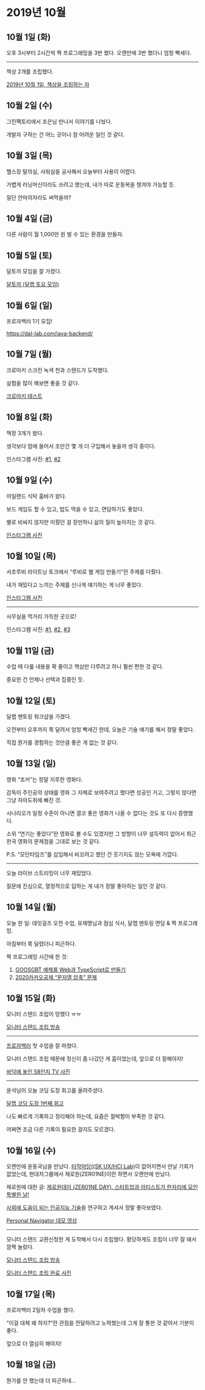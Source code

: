 # 2019년 10월

## 10월 1일 (화)

오후 3시부터 2시간씩 짝 프로그래밍을 3번 했다.
오랜만에 3번 했더니 엄청 빡세다.

---

책상 2개를 조립했다.

[2019년 10월 1일, 책상을 조립하는 자](https://youtu.be/xVZr_JjLn4s)

## 10월 2일 (수)

그린팩토리에서 조은님 만나서 이야기를 나눴다.

개발자 구하는 건 어느 곳이나 참 어려운 일인 것 같다.

## 10월 3일 (목)

헬스장 탈의실, 샤워실을 공사해서 오늘부터 사용이 어렵다.

가볍게 러닝머신이라도 쓰려고 했는데, 내가 따로 운동복을 챙겨야 가능할 듯.

일단 안마의자라도 써먹을까?

## 10월 4일 (금)

다른 사람이 월 1,000만 원 벌 수 있는 환경을 만들자.

## 10월 5일 (토)

달토끼 모임을 잘 가졌다.

[달토끼 (달랩 토요 모임)](http://j.mp/2pJvbX1)

## 10월 6일 (일)

프로자백러 1기 모집!

<https://dal-lab.com/java-backend/>

## 10월 7일 (월)

크로마키 스크린 녹색 천과 스탠드가 도착했다.

실험을 많이 해보면 좋을 것 같다.

[크로마키 테스트](https://youtu.be/m22Jo2ZBTVQ)

## 10월 8일 (화)

책장 3개가 왔다.

생각보다 맘에 들어서 조만간 몇 개 더 구입해서 놓을까 생각 중이다.

인스타그램 사진:
[#1](http://j.mp/2IBbEi6),
[#2](http://j.mp/2IywfUa)

## 10월 9일 (수)

아일랜드 식탁 홈바가 왔다.

보드 게임도 할 수 있고, 밥도 먹을 수 있고, 면담하기도 좋았다.

별로 비싸지 않지만 미뤘던 걸 장만하니 삶의 질이 높아지는 것 같다.

[인스타그램 사진](http://j.mp/2ortMnC)

## 10월 10일 (목)

서초루비 라이트닝 토크에서 “루비로 웹 게임 만들기”란 주제를 다뤘다.

내가 재밌다고 느끼는 주제를 신나게 얘기하는 게 너무 좋았다.

[인스타그램 사진](http://j.mp/35pIyvV)

---

사무실을 먹거리 가득한 곳으로!

인스타그램 사진:
[#1](http://j.mp/2OCvNrC),
[#2](http://j.mp/35haS3k),
[#3](http://j.mp/2IEPyv0)

## 10월 11일 (금)

수업 때 다룰 내용을 확 줄이고 핵심만 다루려고 하니 훨씬 편한 것 같다.

중요한 건 언제나 선택과 집중인 듯.

## 10월 12일 (토)

달랩 멘토링 워크샵을 가졌다.

오전부터 오후까지 쭉 달려서 엄청 빡세긴 한데,
오늘은 기술 얘기를 해서 정말 좋았다.

직접 뭔가를 경험하는 것만큼 좋은 게 없는 것 같다.

## 10월 13일 (일)

영화 “조커”는 정말 지루한 영화다.

감독이 주인공의 상태를 영화 그 자체로 보여주려고 했다면 성공인 거고,
그렇지 않다면 그냥 자아도취에 빠진 것.

시나리오가 일정 수준이 아니면 결코 좋은 영화가 나올 수 없다는 것도
또 다시 증명했다.

소위 “연기는 좋았다”란 영화로 볼 수도 있겠지만
그 방향이 너무 설득력이 없어서
최근 한국 영화의 문제점을 그대로 보는 것 같다.

P.S. “모던타임즈”를 삽입해서 비꼬려고 했던 건 웃기지도 않는 모욕에 가깝다.

---

오늘 라이브 스트리밍이 너무 재밌었다.

질문에 진심으로, 열정적으로 답하는 게 내가 정말 좋아하는 일인 것 같다.

## 10월 14일 (월)

오늘 한 일:
데잇걸즈 오전 수업, 유재명님과 점심 식사, 달랩 멘토링 면담 & 짝 프로그래밍.

아침부터 쭉 달렸더니 피곤하다.

짝 프로그래밍 시간에 한 것:

1. [GOOSGBT 예제를 Web과 TypeScript로 만들기](http://j.mp/2OQsD3J)
1. [2020카카오공채 “문자열 압축” 문제](http://j.mp/2MFAYV9)

## 10월 15일 (화)

모니터 스탠드 조립이 망했다 ㅠㅠ

[모니터 스탠드 조립 방송](http://j.mp/2Bjzn1X)

---

[프로자백러](https://dal-lab.com/java-backend/) 첫 수업을 잘 마쳤다.

모니터 스탠드 조립 때문에 정신이 좀 나갔던 게 흠이었는데,
앞으로 더 잘해야지!

[바닥에 놓인 58인치 TV 사진](http://j.mp/2Bf4Geu)

---

윤석님이 오늘 코딩 도장 회고를 올려주셨다.

[달랩 코딩 도장 1번째 회고](http://j.mp/2nMa3i4)

나도 빠르게 기록하고 정리해야 하는데, 요즘은 절박함이 부족한 것 같다.

어쩌면 조금 다른 기록이 필요한 걸지도 모르겠다.

## 10월 16일 (수)

오랜만에 윤동국님을 만났다.
[타작마당((SK UX/HCI Lab)](http://j.mp/2Bf4r2T)이 없어지면서
만날 기회가 없었는데,
현대차그룹에서 제로원(ZER01NE)이란 하면서 오랜만에 만났다.

제로원에 대한 글:
[제로원데이 (ZER01NE DAY), 스타트업과 아티스트가 한자리에 모인 특별한 날!](http://j.mp/2BjJkfT)

[사회에 도움이 되는 인공지능 기술](http://j.mp/2MPZlQ4)을 연구하고 계셔서
정말 좋아보였다.

[Personal Navigator 데모 영상](http://j.mp/2qki12X)

---

모니터 스탠드 교환신청한 게 도착해서 다시 조립했다.
황당하게도 조립이 너무 잘 돼서 깜짝 놀랐다.

[모니터 스탠드 조립 방송](http://j.mp/33CgKm2)

[모니터 스탠드 조립 완료 사진](http://j.mp/2ppXV73)

## 10월 17일 (목)

프로자백러 2일차 수업을 했다.

“이걸 대체 왜 하지?”란 관점을 전달하려고 노력했는데
그게 잘 통한 것 같아서 기분이 좋다.

앞으로 더 열심히 해야지!

## 10월 18일 (금)

뭔가를 안 했는데 더 피곤하네...
